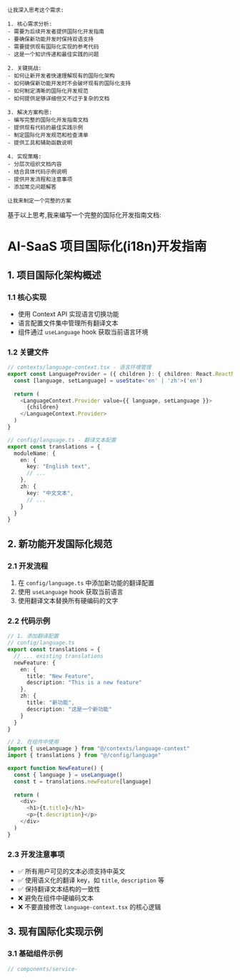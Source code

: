 ```thinking
让我深入思考这个需求:

1. 核心需求分析:
- 需要为后续开发者提供国际化开发指南
- 要确保新功能开发时保持双语支持
- 需要提供现有国际化实现的参考代码
- 这是一个知识传递和最佳实践的问题

2. 关键挑战:
- 如何让新开发者快速理解现有的国际化架构
- 如何确保新功能开发时不会破坏现有的国际化支持
- 如何制定清晰的国际化开发规范
- 如何提供足够详细但又不过于复杂的文档

3. 解决方案构思:
- 编写完整的国际化开发指南文档
- 提供现有代码的最佳实践示例
- 制定国际化开发规范和检查清单
- 提供工具和辅助函数说明

4. 实现策略:
- 分层次组织文档内容
- 结合具体代码示例说明
- 提供开发流程和注意事项
- 添加常见问题解答

让我来制定一个完整的方案
```

基于以上思考,我来编写一个完整的国际化开发指南文档:

# AI-SaaS 项目国际化(i18n)开发指南

## 1. 项目国际化架构概述

### 1.1 核心实现
- 使用 Context API 实现语言切换功能
- 语言配置文件集中管理所有翻译文本
- 组件通过 `useLanguage` hook 获取当前语言环境

### 1.2 关键文件
```typescript
// contexts/language-context.tsx - 语言环境管理
export const LanguageProvider = ({ children }: { children: React.ReactNode }) => {
  const [language, setLanguage] = useState<'en' | 'zh'>('en')
  
  return (
    <LanguageContext.Provider value={{ language, setLanguage }}>
      {children}
    </LanguageContext.Provider>
  )
}

// config/language.ts - 翻译文本配置
export const translations = {
  moduleName: {
    en: {
      key: "English text",
      // ...
    },
    zh: {
      key: "中文文本",
      // ...
    }
  }
}
```

## 2. 新功能开发国际化规范

### 2.1 开发流程
1. 在 `config/language.ts` 中添加新功能的翻译配置
2. 使用 `useLanguage` hook 获取当前语言
3. 使用翻译文本替换所有硬编码的文字

### 2.2 代码示例
```typescript
// 1. 添加翻译配置
// config/language.ts
export const translations = {
  // ... existing translations
  newFeature: {
    en: {
      title: "New Feature",
      description: "This is a new feature"
    },
    zh: {
      title: "新功能",
      description: "这是一个新功能"
    }
  }
}

// 2. 在组件中使用
import { useLanguage } from "@/contexts/language-context"
import { translations } from "@/config/language"

export function NewFeature() {
  const { language } = useLanguage()
  const t = translations.newFeature[language]
  
  return (
    <div>
      <h1>{t.title}</h1>
      <p>{t.description}</p>
    </div>
  )
}
```

### 2.3 开发注意事项
- ✅ 所有用户可见的文本必须支持中英文
- ✅ 使用语义化的翻译 key，如 `title`, `description` 等
- ✅ 保持翻译文本结构的一致性
- ❌ 避免在组件中硬编码文本
- ❌ 不要直接修改 `language-context.tsx` 的核心逻辑

## 3. 现有国际化实现示例

### 3.1 基础组件示例
```typescript
// components/service-